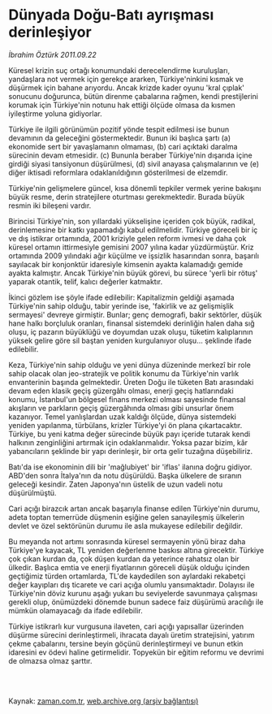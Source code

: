 # Dünyada Doğu-Batı ayrışması derinleşiyor

*İbrahim Öztürk 2011.09.22*

<td class="columnist-detail">
<p>Küresel krizin suç ortağı konumundaki derecelendirme kuruluşları, yandaşlara not vermek için gerekçe ararken, Türkiye'ninkini kısmak ve düşürmek için bahane arıyordu. Ancak krizde kader oyunu 'kral çıplak' sonucunu doğurunca, bütün direnme çabalarına rağmen, kendi prestijlerini korumak için Türkiye'nin notunu hak ettiği ölçüde olmasa da kısmen iyileştirme yoluna gidiyorlar.</p>
<p>
<div id="haberMetinDiv">
<p>Türkiye ile ilgili görünümün pozitif yönde tespit edilmesi ise bunun devamının da geleceğini göstermektedir. Bunun iki başlıca şartı (a) ekonomide sert bir yavaşlamanın olmaması, (b) cari açıktaki daralma sürecinin devam etmesidir. (c) Bununla beraber Türkiye'nin dışarıda içine girdiği siyasi tansiyonun düşürülmesi, (d) sivil anayasa çalışmalarının ve (e) diğer iktisadi reformlara odaklanıldığının gösterilmesi de elzemdir.
<p>Türkiye'nin gelişmelere güncel, kısa dönemli tepkiler vermek yerine bakışını büyük resme, derin stratejilere oturtması gerekmektedir. Burada büyük resmin iki bileşeni vardır.
<p>Birincisi Türkiye'nin, son yıllardaki yükselişine içeriden çok büyük, radikal, derinlemesine bir katkı yapamadığı kabul edilmelidir. Türkiye göreceli bir iç ve dış istikrar ortamında, 2001 kriziyle gelen reform ivmesi ve daha çok küresel ortamın ittirmesiyle gemisini 2007 yılına kadar yüzdürmüştür. Kriz ortamında 2009 yılındaki ağır küçülme ve işsizlik hasarından sonra, başarılı sayılacak bir konjonktür idaresiyle kimsenin ayakta kalamadığı gemide ayakta kalmıştır. Ancak Türkiye'nin büyük görevi, bu sürece 'yerli bir rötuş' yaparak otantik, telif, kalıcı değerler katmaktır.
<p>İkinci gözlem ise şöyle ifade edilebilir: Kapitalizmin geldiği aşamada Türkiye'nin sahip olduğu, tabir yerinde ise, 'fakirlik ve az gelişmişlik sermayesi' devreye girmiştir. Bunlar; genç demografi, bakir sektörler, düşük hane halkı borçluluk oranları, finansal sistemdeki derinliğin halen daha sığ oluşu, iç pazarın büyüklüğü ve doyumdan uzak oluşu, tüketim kalıplarının yüksek gelire göre sil baştan yeniden kurgulanıyor oluşu... şeklinde ifade edilebilir.
<p>Keza, Türkiye'nin sahip olduğu ve yeni dünya düzeninde merkezî bir role sahip olacak olan jeo-stratejik ve politik konumu da Türkiye'nin varlık envanterinin başında gelmektedir. Üreten Doğu ile tüketen Batı arasındaki devam eden klasik geçiş güzergâhı olması, enerji geçiş hatlarındaki konumu, İstanbul'un bölgesel finans merkezi olması sayesinde finansal akışların ve parkların geçiş güzergâhında olması gibi unsurlar önem kazanıyor. Temel yanlışlardan uzak kaldığı ölçüde, dünya sistemdeki yeniden yapılanma, türbülans, krizler Türkiye'yi ön plana çıkartacaktır. Türkiye, bu yeni katma değer sürecinde büyük payı içeride tutarak kendi halkının zenginliğini artırmak için odaklanmalıdır. Yoksa pazar bizim, kâr yabancıların şeklinde bir yapı derinleşir, bir orta gelir tuzağına düşebiliriz.
<p>Batı'da ise ekonominin dili bir 'mağlubiyet' bir 'iflas' ilanına doğru gidiyor. ABD'den sonra İtalya'nın da notu düşürüldü. Başka ülkelere de sıranın geleceği kesindir. Zaten Japonya'nın üstelik de uzun vadeli notu düşürülmüştü. 
<p>Cari açığı birazcık artan ancak başarıyla finanse edilen Türkiye'nin durumu, adeta toptan temerrüde düşmenin eşiğine gelen sanayileşmiş ülkelerin devlet ve özel sektörünün durumu ile asla mukayese edilebilir değildir. 
<p>Bu meyanda not artımı sonrasında küresel sermayenin yönü biraz daha Türkiye'ye kayacak, TL yeniden değerlenme baskısı altına girecektir. Türkiye çok çıkan kurdan da, çok düşen kurdan da yeterince rahatsız olan bir ülkedir. Başlıca emtia ve enerji fiyatlarının göreceli düşük olduğu içinden geçtiğimiz türden ortamlarda, TL'de kaydedilen son aylardaki rekabetçi değer kayıpları dış ticarete ve cari açığa olumlu yansımaktadır. Dolayısı ile Türkiye'nin döviz kurunu aşağı yukarı bu seviyelerde savunmaya çalışması gerekli olup, önümüzdeki dönemde bunun sadece faiz düşürümü aracılığı ile mümkün olamayacağı da ifade edilebilir.
<p>Türkiye istikrarlı kur vurgusuna ilaveten, cari açığı yapısallar üzerinden düşürme sürecini derinleştirmeli, ihracata dayalı üretim stratejisini, yatırım çekme çabalarını, tersine beyin göçünü derinleştirmeyi ve bunun etkin idaresini ev ödevi haline getirmelidir. Topyekün bir eğitim reformu ve devrimi de olmazsa olmaz şarttır. </p></p></p></p></p></p></p></p></p></div>
</p>


<p><br>
		 </br></p></td>

Kaynak: [zaman.com.tr](http://zaman.com.tr/yazar.do?yazino=1182357), [web.archive.org (arşiv bağlantısı)](http://web.archive.org/web/20120313143256/http://www.zaman.com.tr/yazar.do?yazino=1182357)
